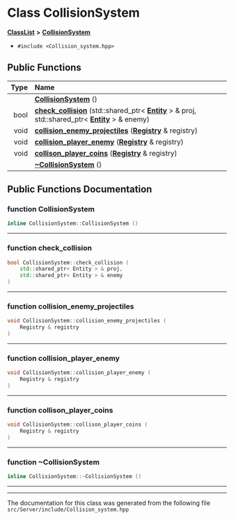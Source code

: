 

# Class CollisionSystem



[**ClassList**](annotated.md) **>** [**CollisionSystem**](classCollisionSystem.md)





* `#include <Collision_system.hpp>`





































## Public Functions

| Type | Name |
| ---: | :--- |
|   | [**CollisionSystem**](#function-collisionsystem) () <br> |
|  bool | [**check\_collision**](#function-check_collision) (std::shared\_ptr&lt; [**Entity**](classEntity.md) &gt; & proj, std::shared\_ptr&lt; [**Entity**](classEntity.md) &gt; & enemy) <br> |
|  void | [**collision\_enemy\_projectiles**](#function-collision_enemy_projectiles) ([**Registry**](classRegistry.md) & registry) <br> |
|  void | [**collision\_player\_enemy**](#function-collision_player_enemy) ([**Registry**](classRegistry.md) & registry) <br> |
|  void | [**collison\_player\_coins**](#function-collison_player_coins) ([**Registry**](classRegistry.md) & registry) <br> |
|   | [**~CollisionSystem**](#function-collisionsystem) () <br> |




























## Public Functions Documentation




### function CollisionSystem 

```C++
inline CollisionSystem::CollisionSystem () 
```




<hr>



### function check\_collision 

```C++
bool CollisionSystem::check_collision (
    std::shared_ptr< Entity > & proj,
    std::shared_ptr< Entity > & enemy
) 
```




<hr>



### function collision\_enemy\_projectiles 

```C++
void CollisionSystem::collision_enemy_projectiles (
    Registry & registry
) 
```




<hr>



### function collision\_player\_enemy 

```C++
void CollisionSystem::collision_player_enemy (
    Registry & registry
) 
```




<hr>



### function collison\_player\_coins 

```C++
void CollisionSystem::collison_player_coins (
    Registry & registry
) 
```




<hr>



### function ~CollisionSystem 

```C++
inline CollisionSystem::~CollisionSystem () 
```




<hr>

------------------------------
The documentation for this class was generated from the following file `src/Server/include/Collision_system.hpp`

